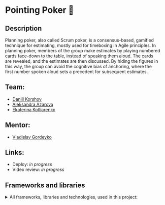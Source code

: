 # Pointing Poker 🤝

## Description

Planning poker, also called Scrum poker, is a consensus-based, gamified technique for estimating, mostly used for timeboxing in Agile principles. In planning poker, members of the group make estimates by playing numbered cards face-down to the table, instead of speaking them aloud. The cards are revealed, and the estimates are then discussed. By hiding the figures in this way, the group can avoid the cognitive bias of anchoring, where the first number spoken aloud sets a precedent for subsequent estimates.

## Team:

- [Daniil Korshov][daniel-ki]
- [Aleksandra Azarova][foggylight]
- [Ekaterina Kotliarenko][kagerka]

## Mentor:

- [Vladislav Gordeyko][vladislavgordeyko]

## Links:

- Deploy: _in progress_
- Video review: _in progress_

[kagerka]: https://github.com/kagerka
[daniel-ki]: https://github.com/daniel-ki
[foggylight]: https://github.com/foggylight
[vladislavgordeyko]: https://github.com/vladislavgordeyko

## Frameworks and libraries

<details>
  <summary>All frameworks, libraries and technologies, used in this project:</summary>
<p></p>

| &nbsp;&nbsp;&nbsp;&nbsp;&nbsp;&nbsp;&nbsp;&nbsp;&nbsp;&nbsp;&nbsp;&nbsp;&nbsp;&nbsp;&nbsp;&nbsp;&nbsp;&nbsp;&nbsp;&nbsp;&nbsp;Library&nbsp;&nbsp;&nbsp;&nbsp;&nbsp;&nbsp;&nbsp;&nbsp;&nbsp;&nbsp;&nbsp;&nbsp;&nbsp;&nbsp;&nbsp;&nbsp;&nbsp;&nbsp;&nbsp;&nbsp;&nbsp; | Description                                                                                                                                                                                                                                                                                                                               |
| ------------------------------------------------------------------------------------------------------------------------------------------------------------------------------------------------------------------------------------------------------------------- | ----------------------------------------------------------------------------------------------------------------------------------------------------------------------------------------------------------------------------------------------------------------------------------------------------------------------------------------- |
| **classnames**                                                                                                                                                                                                                                                      | A simple JavaScript utility for conditionally joining classNames together.                                                                                                                                                                                                                                                                |
| **dotenv**                                                                                                                                                                                                                                                          | Dotenv is a zero-dependency module that loads environment variables from a .env file into process.env. Storing configuration in the environment separate from code is based on The Twelve-Factor App methodology.                                                                                                                         |
| **node-sass**                                                                                                                                                                                                                                                       | Node-sass is a library that provides binding for Node.js to LibSass, the C version of the popular stylesheet preprocessor, Sass. It allows you to natively compile .scss files to css at incredible speed and automatically via a connect middleware.                                                                                     |
| **normalize.css**                                                                                                                                                                                                                                                   | A modern alternative to CSS resets.                                                                                                                                                                                                                                                                                                       |
| **react**                                                                                                                                                                                                                                                           | React is a JavaScript library for creating user interfaces.                                                                                                                                                                                                                                                                               |
| **react-dom**                                                                                                                                                                                                                                                       | This package serves as the entry point to the DOM and server renderers for React. It is intended to be paired with the generic React package, which is shipped as react to npm.                                                                                                                                                           |
| **react-icons**                                                                                                                                                                                                                                                     | Include popular icons in your React projects easily with react-icons, which utilizes ES6 imports that allows you to include only the icons that your project is using.                                                                                                                                                                    |
| **react-redux**                                                                                                                                                                                                                                                     | Official React bindings for Redux.                                                                                                                                                                                                                                                                                                        |
| **react-router-dom**                                                                                                                                                                                                                                                | DOM bindings for React Router.                                                                                                                                                                                                                                                                                                            |
| **react-scripts**                                                                                                                                                                                                                                                   | This package includes scripts and configuration used by Create React App.                                                                                                                                                                                                                                                                 |
| **react-toastify**                                                                                                                                                                                                                                                  | React-Toastify allows you to add notifications to your app with ease.                                                                                                                                                                                                                                                                     |
| **socket.io-client**                                                                                                                                                                                                                                                | Socket.IO is a library that enables real-time, bidirectional and event-based communication between the browser and the server.                                                                                                                                                                                                            |
| **typescript**                                                                                                                                                                                                                                                      | TypeScript is a language for application-scale JavaScript. TypeScript adds optional types to JavaScript that support tools for large-scale JavaScript applications for any browser, for any host, on any OS. TypeScript compiles to readable, standards-based JavaScript.                                                                 |
| **eslint**                                                                                                                                                                                                                                                          | ESLint is a tool for identifying and reporting on patterns found in ECMAScript/JavaScript code.                                                                                                                                                                                                                                           |
| **eslint-config-airbnb**                                                                                                                                                                                                                                            | This package provides Airbnb's .eslintrc as an extensible shared config.                                                                                                                                                                                                                                                                  |
| **eslint-config-airbnb-typescript**                                                                                                                                                                                                                                 | Enhances Airbnb's ESLint config with TypeScript support.                                                                                                                                                                                                                                                                                  |
| **eslint-config-prettier**                                                                                                                                                                                                                                          | Turns off all rules that are unnecessary or might conflict with Prettier. This lets you use your favorite shareable config without letting its stylistic choices get in the way when using Prettier.                                                                                                                                      |
| **eslint-plugin-import**                                                                                                                                                                                                                                            | This plugin intends to support linting of ES2015+ (ES6+) import/export syntax, and prevent issues with misspelling of file paths and import names. All the goodness that the ES2015+ static module syntax intends to provide, marked up in your editor.                                                                                   |
| **eslint-plugin-jsx-a11y**                                                                                                                                                                                                                                          | Static AST checker for accessibility rules on JSX elements.                                                                                                                                                                                                                                                                               |
| **eslint-plugin-prettier**                                                                                                                                                                                                                                          | Runs Prettier as an ESLint rule and reports differences as individual ESLint issues.                                                                                                                                                                                                                                                      |
| **eslint-plugin-react**                                                                                                                                                                                                                                             | React specific linting rules for ESLint.                                                                                                                                                                                                                                                                                                  |
| **eslint-plugin-react-hooks**                                                                                                                                                                                                                                       | This ESLint plugin enforces the Rules of Hooks. It is a part of the Hooks API for React.                                                                                                                                                                                                                                                  |
| **prettier**                                                                                                                                                                                                                                                        | Prettier is an opinionated code formatter. It enforces a consistent style by parsing your code and re-printing it with its own rules that take the maximum line length into account, wrapping code when necessary.                                                                                                                        |
| **ts-jest**                                                                                                                                                                                                                                                         | A Jest transformer with source map support that lets you use Jest to test projects written in TypeScript.                                                                                                                                                                                                                                 |
| **ts-node**                                                                                                                                                                                                                                                         | TypeScript execution and REPL for node.js, with source map support. It JIT transforms TypeScript into JavaScript, enabling you to directly execute TypeScript on Node.js without precompiling. This is accomplished by hooking node's module loading APIs, enabling it to be used seamlessly alongside other Node.js tools and libraries. |
| **@reduxjs/toolkit**                                                                                                                                                                                                                                                | The official, opinionated, batteries-included toolset for efficient Redux development.                                                                                                                                                                                                                                                    |
| **@testing-library/jest-dom**                                                                                                                                                                                                                                       | Custom jest matchers to test the state of the DOM.                                                                                                                                                                                                                                                                                        |
| **@testing-library/react**                                                                                                                                                                                                                                          | Simple and complete React DOM testing utilities that encourage good testing practices.                                                                                                                                                                                                                                                    |
| **@testing-library/user-event**                                                                                                                                                                                                                                     | Fire events the same way the user does.                                                                                                                                                                                                                                                                                                   |
| **@types/jest**                                                                                                                                                                                                                                                     | This package contains type definitions for Jest                                                                                                                                                                                                                                                                                           |
| **@typescript-eslint/eslint-plugin**                                                                                                                                                                                                                                | An ESLint plugin which provides lint rules for TypeScript codebases.                                                                                                                                                                                                                                                                      |
| **@typescript-eslint/parser**                                                                                                                                                                                                                                       | An ESLint parser which leverages TypeScript ESTree to allow for ESLint to lint TypeScript source code.                                                                                                                                                                                                                                    |
| **@types/node**                                                                                                                                                                                                                                                     | This package contains type definitions for Node.js.                                                                                                                                                                                                                                                                                       |
| **@types/react**                                                                                                                                                                                                                                                    | This package contains type definitions for React.                                                                                                                                                                                                                                                                                         |
| **@types/react-dom**                                                                                                                                                                                                                                                | This package contains type definitions for React (react-dom).                                                                                                                                                                                                                                                                             |
| **@types/react-redux**                                                                                                                                                                                                                                              | This package contains type definitions for react-redux.                                                                                                                                                                                                                                                                                   |
| **@types/react-router-dom**                                                                                                                                                                                                                                         | This package contains type definitions for react-router-dom.                                                                                                                                                                                                                                                                              |

</details>
